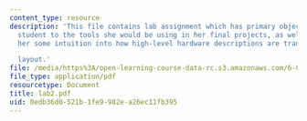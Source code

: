 ```yaml
---
content_type: resource
description: 'This file contains lab assignment which has primary objective to introduce
  student to the tools she would be using in her final projects, as well as to give
  her some intuition into how high-level hardware descriptions are transformed into

  layout.'
file: /media/https%3A/open-learning-course-data-rc.s3.amazonaws.com/6-884-complex-digital-systems-spring-2005/0edb36d0521b1fe9982ea26ec11fb395_lab2.pdf
file_type: application/pdf
resourcetype: Document
title: lab2.pdf
uid: 0edb36d0-521b-1fe9-982e-a26ec11fb395
---
```

